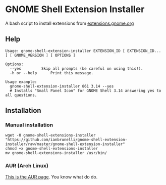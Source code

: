 GNOME Shell Extension Installer
===============================

A bash script to install extensions from [extensions.gnome.org](https://extensions.gnome.org/)

## Help

```
Usage: gnome-shell-extension-installer EXTENSION_ID [ EXTENSION_ID... ] [ GNOME_VERSION ] [ OPTIONS ]
 
Options: 
  --yes 		Skip all prompts (be careful on using this!). 
  -h or --help 		Print this message.
 
Usage example: 
  gnome-shell-extension-installer 861 3.14 --yes 
  # Installs "Small Panel Icon" for GNOME Shell 3.14 answering yes to all questions.
```

## Installation

### Manual installation

```
wget -O gnome-shell-extensions-installer "https://github.com/ianbrunelli/gnome-shell-extension-installer/raw/master/gnome-shell-extension-installer"
chmod +x gnome-shell-extensions-installer
mv gnome-shell-extensions-installer /usr/bin/
```

### AUR (Arch Linux)

[This is the AUR page](https://aur.archlinux.org/packages/gnome-shell-extensions-installer). You know what do do.
